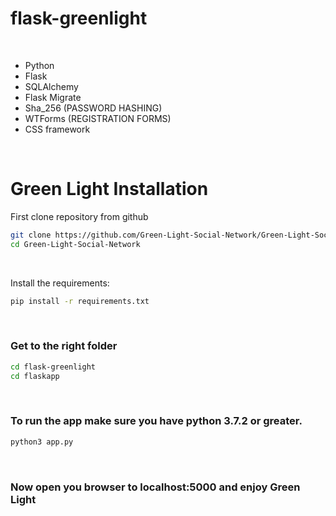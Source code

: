 # flask-greenlight



<br/>

* Python
* Flask
* SQLAlchemy 
* Flask Migrate
* Sha_256 (PASSWORD HASHING)
* WTForms (REGISTRATION FORMS)
* CSS framework

<br/>

# Green Light Installation

First clone repository from github

```bash
git clone https://github.com/Green-Light-Social-Network/Green-Light-Social-Network.git
cd Green-Light-Social-Network
```

<br>

Install the requirements:

```bash
pip install -r requirements.txt
```
<br>

### Get to the right folder 
```bash
cd flask-greenlight
cd flaskapp
```
<br>

### To run the app make sure you have python 3.7.2 or greater.
```bash
python3 app.py
```

<br>

### Now open you browser to localhost:5000 and enjoy Green Light 
